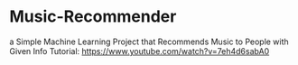 # Music-Recommender
a Simple Machine Learning Project that Recommends Music to People with Given Info
Tutorial: https://www.youtube.com/watch?v=7eh4d6sabA0
